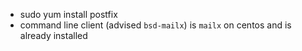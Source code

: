 * sudo yum install postfix
* command line client (advised `bsd-mailx`) is `mailx` on centos and is already installed
